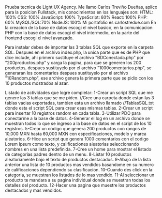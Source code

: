 Prueba tecnica de Light UX Agency.
Me llamo Carlos Treviño Dueñas, aplico para la posicion Fullstack, mis conocimientos en los lenguajes son:
HTML: 100% CSS: 100% JavaScript: 100% TypeScript: 80% 
React: 100% PHP: 60% MySQL/SQL:70% NodeJS: 100%
Mi portafolio es carlostredue.com
En la creacion de la base de datos escogi el nivel basico, en la comunicacion PHP con la base de datos escogi 
el nivel intermedio, en la parte del frontend escogi el nivel avanzado. 

Para instalar debes de importar las 3 tablas SQL que exporte en la carpeta SQL.
Despues en el archivo index.php, la unica parte que es de PHP que dice include, ahi primero sustituye el
archivo "BDConectada.php" por "200productos.php" y carga la pagina, para que se generen los 200 
productos, despues sustituyelo por el archivo "1000comentarios.php", se generaran los comentarios
despues sustituyelo por el archivo "10Random.php", ese archivo genera la primera parte que se pidio
con los 10 productos mostrados al azar.

Listado de actividades que logre completar:
1-Crear un script SQL que me genere las 3 tablas que se me piden.
//Cree una carpeta donde estan las 3 tablas vacias exportadas, tambien esta un archivo llamado
//TablasSQL.txt donde esta el script SQL para crear esas mismas tablas.
2-Crear un script para insertar 10 registros random en cada tabla.
3-Utilizar PDO para conectarme a la base de datos.
4-Generar el log en un archivo donde se muestran todos lo que se ingreso a la base de datos en el script
de los 10 registros.
5-Crear un codigo que genera 200 productos con rangos de 10,000 MXN hasta 60,000 MXN con especificaciones, modelo y marca aleatorios.
6-Hice un script que genera 1000 comentarios con el codigo Lorem Ipsum como texto, y calificaciones aleatorias seleccionando nombres en una lista predefinida.
7-Cree un home para mostrar el listado de categorias padres dentro de un menu.
8-Listar 10 productos aleatoriamente bajo el texto de productos destacados.
9-Abajo de la lista anterior una lista de 10 productos mas vendidos basandome en su numero de calificaciones dependiendo su clasificacion.
10-Cuando des click en la categoria, se muestran los listados de lo mas vendido.
11-Al seleccionar un producto te mandara a su pagina individual donde se muestran todas los detalles del producto.
12-Hacer una pagina que muestre los productos destacados y mas vendidos.

